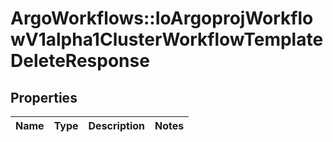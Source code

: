# ArgoWorkflows::IoArgoprojWorkflowV1alpha1ClusterWorkflowTemplateDeleteResponse

## Properties
Name | Type | Description | Notes
------------ | ------------- | ------------- | -------------


